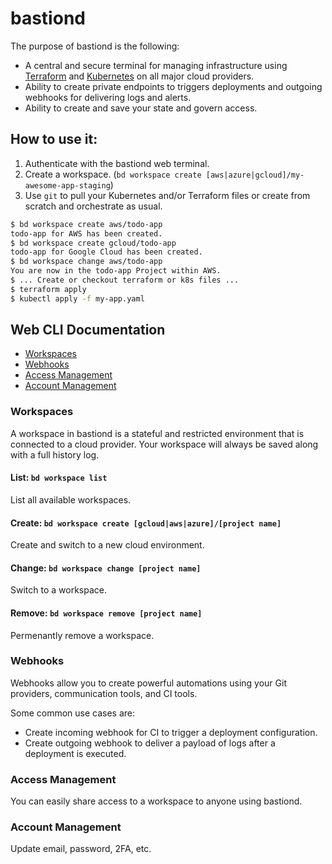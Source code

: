 # bastiond

The purpose of bastiond is the following:

* A central and secure terminal for managing infrastructure using [Terraform](https://www.terraform.io/) and [Kubernetes](https://kubernetes.io/) on all major cloud providers.
* Ability to create private endpoints to triggers deployments and outgoing webhooks for delivering logs and alerts.
* Ability to create and save your state and govern access.

## How to use it:

1. Authenticate with the bastiond web terminal.
2. Create a workspace. (`bd workspace create [aws|azure|gcloud]/my-awesome-app-staging`)
3. Use `git` to pull your Kubernetes and/or Terraform files or create from scratch and orchestrate as usual.

```bash
$ bd workspace create aws/todo-app
todo-app for AWS has been created.
$ bd workspace create gcloud/todo-app
todo-app for Google Cloud has been created.
$ bd workspace change aws/todo-app
You are now in the todo-app Project within AWS.
$ ... Create or checkout terraform or k8s files ...
$ terraform apply
$ kubectl apply -f my-app.yaml
```

## Web CLI Documentation

* [Workspaces](#workspaces)
* [Webhooks](#webhooks)
* [Access Management](#access-management)
* [Account Management](#account-management)

### Workspaces

A workspace in bastiond is a stateful and restricted environment that is connected to a cloud provider. Your workspace will
always be saved along with a full history log.

#### List: `bd workspace list`

List all available workspaces.

#### Create: `bd workspace create [gcloud|aws|azure]/[project name]`

Create and switch to a new cloud environment.

#### Change: `bd workspace change [project name]`

Switch to a workspace.

#### Remove: `bd workspace remove [project name]`

Permenantly remove a workspace.

### Webhooks

Webhooks allow you to create powerful automations using your Git providers, communication tools, and CI tools.

Some common use cases are:

* Create incoming webhook for CI to trigger a deployment configuration. 
* Create outgoing webhook to deliver a payload of logs after a deployment is executed.

### Access Management

You can easily share access to a workspace to anyone using bastiond.

### Account Management

Update email, password, 2FA, etc.
